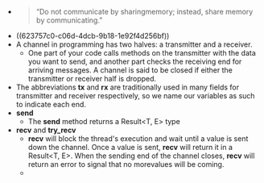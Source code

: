 - > “Do not communicate by sharingmemory; instead, share memory by communicating.”
- ((623757c0-c06d-4dcb-9b18-1e92f4d256bf))
- A channel in programming has two halves: a transmitter and a receiver.
	- One part of your code calls methods on the transmitter with the data you want to send, and another part checks the receiving end for arriving messages. A channel is said to be closed if either the transmitter or receiver half is dropped.
- The abbreviations **tx** and **rx** are traditionally used in many fields for transmitter and receiver respectively, so we name our variables as such to indicate each end.
- **send**
	- The **send** method returns a Result<T, E> type
- **recv** and **try_recv**
	- **recv** will block the thread's execution and wait until a value is sent down the channel. Once a value is sent, **recv** will return it in a Result<T, E>. When the sending end of the channel closes, **recv** will return an error to signal that no morevalues will be coming.
	-